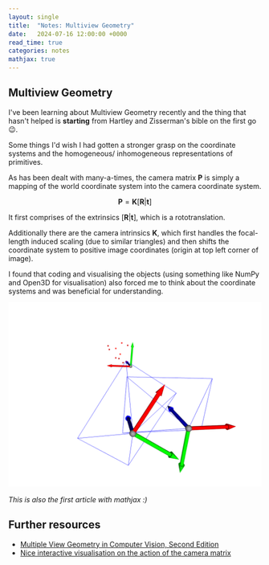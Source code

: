 ```yaml
---
layout: single
title:  "Notes: Multiview Geometry"
date:   2024-07-16 12:00:00 +0000
read_time: true
categories: notes
mathjax: true
---
```


## Multiview Geometry

I've been learning about Multiview Geometry recently and the thing that hasn't helped is **starting** from Hartley and Zisserman's bible on the first go 😉.

Some things I'd wish I had gotten a stronger grasp on the coordinate systems and the homogeneous/ inhomogeneous representations of primitives.

As has been dealt with many-a-times, the camera matrix $\textbf{P}$ is simply a mapping of the world coordinate system into the camera coordinate system.

$$\mathbf{P} = \mathbf{K}[\mathbf{R}|\mathbf{t}]$$

It first comprises of the extrinsics $[\mathbf{R} | \mathbf{t}]$, which is a rototranslation.

Additionally there are the camera intrinsics $\mathbf{K}$, which first handles the focal-length induced scaling (due to similar triangles) and then shifts the coordinate system to positive image coordinates (origin at top left corner of image).

I found that coding and visualising the objects (using something like NumPy and Open3D for visualisation) also forced me to think about the coordinate systems and was beneficial for understanding.

![Simulation I made](/files/notes/mvg.png)


*This is also the first article with mathjax :)*
## Further resources

- [Multiple View Geometry in Computer Vision, Second Edition](https://www.robots.ox.ac.uk/~vgg/hzbook/)
- [Nice interactive visualisation on the action of the camera matrix](https://ksimek.github.io/2013/08/13/intrinsic/)